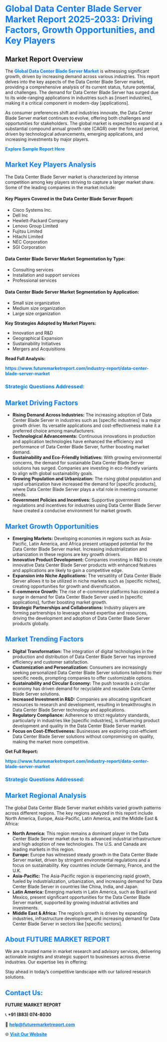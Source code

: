 <h1 style="color: #007BFF;">Global Data Center Blade Server Market Report 2025-2033: Driving Factors, Growth Opportunities, and Key Players</h1>

<section id="overview">
<h2>Market Report Overview</h2>
<p>The <a href="https://www.futuremarketreport.com/industry-report/data-center-blade-server-market" style="color: #007BFF; text-decoration: none;"><strong>Global Data Center Blade Server Market</strong></a> is witnessing significant growth, driven by increasing demand across various industries. This report delves into the key aspects of the Data Center Blade Server market, providing a comprehensive analysis of its current status, future potential, and challenges. The demand for Data Center Blade Server has surged due to its wide-ranging applications in industries such as [insert industries], making it a critical component in modern-day [applications].</p>
<p>As consumer preferences shift and industries innovate, the Data Center Blade Server market continues to evolve, offering both challenges and opportunities for stakeholders. The global market is expected to expand at a substantial compound annual growth rate (CAGR) over the forecast period, driven by technological advancements, emerging applications, and increasing investments by major players.</p>
</section>

<section id="overview">
<p><a href="https://www.futuremarketreport.com/request-sample/reportId=106729" style="color: #007BFF; text-decoration: none;"><strong>Explore Sample Report Here</strong></a></p>
</section>

<section id="key-players">
<h2 style="color: #007BFF;">Market Key Players Analysis</h2>
<p>The Data Center Blade Server market is characterized by intense competition among key players striving to capture a larger market share. Some of the leading companies in the market include:</p>
<h4>Key Players Covered in the Data Center Blade Server Report:</h4>
<ul><li>Cisco Systems Inc.</li><li>Dell Inc</li><li>Hewlett-Packard Company</li><li>Lenovo Group Limited</li><li>Fujitsu Limited</li><li>Hitachi Limited</li><li>NEC Corporation</li><li>SGI Corporation</li></ul>
<h4>Data Center Blade Server Market Segmentation by Type:</h4>
<ul><li>Consulting services</li><li>Installation and support services</li><li>Professional services</li></ul>

<h4>Data Center Blade Server Market Segmentation by Application:</h4>
<ul><li>Small size organization</li><li>Medium size organization</li><li>Large size organization</li></ul>
<p><strong>Key Strategies Adopted by Market Players:</strong></p>
<ul>
<li>Innovation and R&D</li>
<li>Geographical Expansion</li>
<li>Sustainability Initiatives</li>
<li>Mergers and Acquisitions</li>
</ul>
</section>

<section>
<p><strong>Read Full Analysis: </strong></p><a href="https://www.futuremarketreport.com/industry-report/data-center-blade-server-market" style="color: #007BFF; text-decoration: none;"><strong>https://www.futuremarketreport.com/industry-report/data-center-blade-server-market</strong></a>
<h3 style="color: #007BFF;">Strategic Questions Addressed:</h3>
</section>

<section id="driving-factors">
<h2 style="color: #007BFF;">Market Driving Factors</h2>
<ul>
<li><strong>Rising Demand Across Industries:</strong> The increasing adoption of Data Center Blade Server in industries such as [specific industries] is a major growth driver. Its versatile applications and cost-effectiveness make it a preferred choice among manufacturers.</li>
<li><strong>Technological Advancements:</strong> Continuous innovations in production and application technologies have enhanced the efficiency and performance of Data Center Blade Server, further boosting market demand.</li>
<li><strong>Sustainability and Eco-Friendly Initiatives:</strong> With growing environmental concerns, the demand for sustainable Data Center Blade Server solutions has surged. Companies are investing in eco-friendly variants to align with global sustainability goals.</li>
<li><strong>Growing Population and Urbanization:</strong> The rising global population and rapid urbanization have increased the demand for [specific products], where Data Center Blade Server plays a vital role in meeting consumer needs.</li>
<li><strong>Government Policies and Incentives:</strong> Supportive government regulations and incentives for industries using Data Center Blade Server have created a conducive environment for market growth.</li>
</ul>
</section>

<section id="growth-opportunities">
<h2 style="color: #007BFF;">Market Growth Opportunities</h2>
<ul>
<li><strong>Emerging Markets:</strong> Developing economies in regions such as Asia-Pacific, Latin America, and Africa present untapped potential for the Data Center Blade Server market. Increasing industrialization and urbanization in these regions are key growth drivers.</li>
<li><strong>Innovative Product Development:</strong> Companies investing in R&D to create innovative Data Center Blade Server products with enhanced features and applications are likely to gain a competitive edge.</li>
<li><strong>Expansion into Niche Applications:</strong> The versatility of Data Center Blade Server allows it to be utilized in niche markets such as [specific niches], creating opportunities for growth and diversification.</li>
<li><strong>E-commerce Growth:</strong> The rise of e-commerce platforms has created a surge in demand for Data Center Blade Server used in [specific applications], further boosting market growth.</li>
<li><strong>Strategic Partnerships and Collaborations:</strong> Industry players are forming partnerships to leverage shared expertise and resources, driving the development and adoption of Data Center Blade Server products globally.</li>
</ul>
</section>

<section id="trending-factors">
<h2 style="color: #007BFF;">Market Trending Factors</h2>
<ul>
<li><strong>Digital Transformation:</strong> The integration of digital technologies in the production and distribution of Data Center Blade Server has improved efficiency and customer satisfaction.</li>
<li><strong>Customization and Personalization:</strong> Consumers are increasingly seeking personalized Data Center Blade Server solutions tailored to their specific needs, prompting companies to offer customizable options.</li>
<li><strong>Sustainability and Circular Economy:</strong> The push towards a circular economy has driven demand for recyclable and reusable Data Center Blade Server solutions.</li>
<li><strong>Increased Investment in R&D:</strong> Companies are allocating significant resources to research and development, resulting in breakthroughs in Data Center Blade Server technology and applications.</li>
<li><strong>Regulatory Compliance:</strong> Adherence to strict regulatory standards, particularly in industries like [specific industries], is influencing product development and quality in the Data Center Blade Server market.</li>
<li><strong>Focus on Cost-Effectiveness:</strong> Businesses are exploring cost-efficient Data Center Blade Server solutions without compromising on quality, making the market more competitive.</li>
</ul>
</section>

<section>
<p><strong>Get Full Report: </strong></p><a href="https://www.futuremarketreport.com/industry-report/data-center-blade-server-market" style="color: #007BFF; text-decoration: none;"><strong>https://www.futuremarketreport.com/industry-report/data-center-blade-server-market</strong></a>
<h3 style="color: #007BFF;">Strategic Questions Addressed:</h3>
</section>


<section id="regional-analysis">
<h2 style="color: #007BFF;">Market Regional Analysis</h2>
<p>The global Data Center Blade Server market exhibits varied growth patterns across different regions. The key regions analyzed in this report include North America, Europe, Asia-Pacific, Latin America, and the Middle East & Africa:</p>
<ul>
<li><strong>North America:</strong> This region remains a dominant player in the Data Center Blade Server market due to its advanced industrial infrastructure and high adoption of new technologies. The U.S. and Canada are leading markets in this region.</li>
<li><strong>Europe:</strong> Europe has witnessed steady growth in the Data Center Blade Server market, driven by stringent environmental regulations and a focus on sustainability. Key countries include Germany, France, and the U.K.</li>
<li><strong>Asia-Pacific:</strong> The Asia-Pacific region is experiencing rapid growth, fueled by industrialization, urbanization, and increasing demand for Data Center Blade Server in countries like China, India, and Japan.</li>
<li><strong>Latin America:</strong> Emerging markets in Latin America, such as Brazil and Mexico, present significant opportunities for the Data Center Blade Server market, supported by growing industrial activities and investments.</li>
<li><strong>Middle East & Africa:</strong> The region’s growth is driven by expanding industries, infrastructure development, and increasing demand for Data Center Blade Server in sectors like [specific sectors].</li>
</ul>
</section>

<footer>
<h2 style="color: #007BFF;">About FUTURE MARKET REPORT</h2>
<p>We are a trusted name in market research and advisory services, delivering actionable insights and strategic support to businesses across diverse industries. Our expertise lies in offering:</p>

<p>Stay ahead in today’s competitive landscape with our tailored research solutions.</p>

<h2 style="color: #007BFF;">Contact Us:</h2>
<p><strong>FUTURE MARKET REPORT</strong></p>
<p>📞 <strong>+91 (883) 074-8030</strong></p>
<p>📧 <strong><a href="mailto:help@futuremarketreport.com" style="color: #007BFF;">help@futuremarketreport.com</a></strong></p>
<p>🌐 <strong><a href="https://www.futuremarketreport.com/" style="color: #007BFF;">Visit Our Website</a></strong></p>
</footer>
